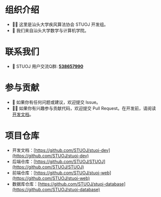 # 组织介绍

- 🙋‍♀️ 这里是汕头大学疾风算法协会 STUOJ 开发组。
- 🏢 我们来自汕头大学数学与计算机学院。

# 联系我们

- 🧙 STUOJ 用户交流Q群: **[538657990](https://qm.qq.com/q/Uxh14Zm3ui)**

# 参与贡献

- 🌈 如果你有任何问题或建议，欢迎提交 Issue。
- 👩‍💻 如果你有兴趣参与贡献代码，欢迎提交 Pull Request。在开发前，请阅读[开发文档](https://github.com/STUOJ/stuoj-dev)。

# 项目仓库

- 开发文档：[https://github.com/STUOJ/stuoj-dev](https://github.com/STUOJ/stuoj-dev)
- 后端仓库：[https://github.com/STUOJ/STUOJ](https://github.com/STUOJ/STUOJ)
- 前端仓库：[https://github.com/STUOJ/stuoj-web](https://github.com/STUOJ/stuoj-web)
- 数据库仓库：[https://github.com/STUOJ/stuoj-database](https://github.com/STUOJ/stuoj-database)
